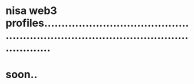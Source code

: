# nisa web3 profiles............................................................................................................
# soon..
